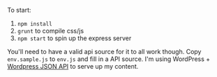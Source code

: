To start:

1. `npm install`
2. `grunt` to compile css/js
3. `npm start` to spin up the express server

You'll need to have a valid api source for it to all work though. Copy `env.sample.js` to `env.js` and fill in a API source. I'm using WordPress + [Wordpress JSON API](https://wordpress.org/plugins/json-rest-api/) to serve up my content.
